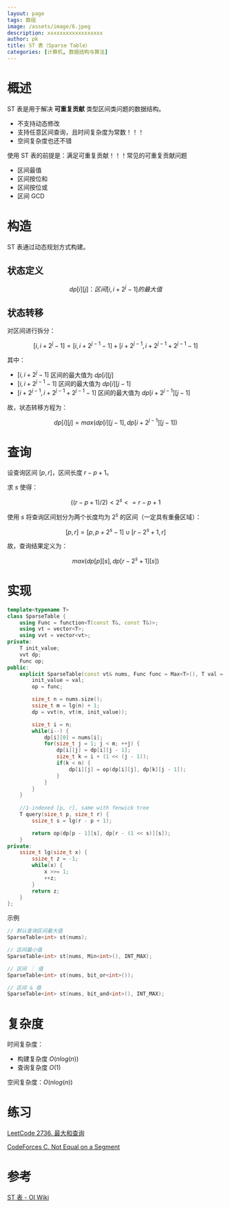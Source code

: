 ```yaml
---
layout: page
tags: 数组
image: /assets/image/6.jpeg
description: xxxxxxxxxxxxxxxxxx
author: pk
title: ST 表（Sparse Table）
categories: [计算机, 数据结构与算法]
---
```


# 概述

ST 表是用于解决 **可重复贡献** 类型区间类问题的数据结构。

- 不支持动态修改
- 支持任意区间查询，且时间复杂度为常数！！！
- 空间复杂度也还不错



使用 ST 表的前提是：满足可重复贡献！！！常见的可重复贡献问题

- 区间最值
- 区间按位和
- 区间按位或
- 区间 GCD



# 构造

ST 表通过动态规划方式构建。



## 状态定义

$$
dp[i][j]：区间 [i, i + 2^j - 1] 的最大值
$$



## 状态转移

对区间进行拆分：

$$
[i, i + 2^j - 1] = [i, i + 2^{j - 1} - 1] + [i + 2^{j - 1}, i + 2^{j - 1} + 2^{j - 1} - 1]
$$

其中：

- $[i, i + 2^j - 1]$ 区间的最大值为 $dp[i][j]$
- $[i, i + 2^{j - 1} - 1]$ 区间的最大值为 $dp[i][j - 1]$
- $[i + 2^{j - 1}, i + 2^{j - 1} + 2^{j - 1} - 1]$ 区间的最大值为 $dp[i + 2^{j - 1}][j - 1]$

故，状态转移方程为：

$$
dp[i][j] = max(dp[i][j - 1], dp[i + 2^{j - 1}][j - 1])
$$



# 查询

设查询区间 $[p, r]$，区间长度 $r - p + 1$。

求 $s$ 使得：

$$
((r - p + 1) / 2) < 2 ^ s <= r - p + 1
$$

使用 $s$ 将查询区间划分为两个长度均为 $2^s$ 的区间（一定具有重叠区域）：

$$
[p, r] = [p, p + 2^s - 1] \cup [r - 2^s + 1, r]
$$

故，查询结果定义为：

$$
max(dp[p][s], dp[r - 2^s + 1][s])
$$



# 实现

```cpp
template<typename T>
class SparseTable {
    using Func = function<T(const T&, const T&)>;
    using vt = vector<T>;
    using vvt = vector<vt>;
private:
    T init_value;
    vvt dp;
    Func op;
public:
    explicit SparseTable(const vt& nums, Func func = Max<T>(), T val = T()) {
        init_value = val;
        op = func;

        size_t n = nums.size();
        ssize_t m = lg(n) + 1;
        dp = vvt(n, vt(m, init_value));

        size_t i = n;
        while(i--) {
            dp[i][0] = nums[i];
            for(size_t j = 1; j < m; ++j) {
                dp[i][j] = dp[i][j - 1];
                size_t k = i + (1 << (j - 1));
                if(k < n) {
                    dp[i][j] = op(dp[i][j], dp[k][j - 1]);
                }
            }
        }
    }
    
    //1-indexed [p, r], same with fenwick tree
    T query(size_t p, size_t r) {
        ssize_t s = lg(r - p + 1);

        return op(dp[p - 1][s], dp[r - (1 << s)][s]);
    }
private:
    ssize_t lg(size_t x) {
        ssize_t z = -1;
        while(x) {
            x >>= 1;
            ++z;
        }
        return z;
    }
};
```



示例

```cpp
// 默认查询区间最大值
SparseTable<int> st(nums);

// 区间最小值
SparseTable<int> st(nums, Min<int>(), INT_MAX);

// 区间 ｜ 值
SparseTable<int> st(nums, bit_or<int>());

// 区间 & 值
SparseTable<int> st(nums, bit_and<int>(), INT_MAX);
```



# 复杂度

时间复杂度：

- 构建复杂度 $O(nlog(n))$
- 查询复杂度 $O(1)$

空间复杂度：$O(nlog(n))$

# 练习

[LeetCode 2736. 最大和查询](https://leetcode.cn/problems/maximum-sum-queries/)

[CodeForces C. Not Equal on a Segment](https://codeforces.com/problemset/problem/622/C)

# 参考

[ST 表 - OI Wiki](https://oi-wiki.org//ds/sparse-table/)
